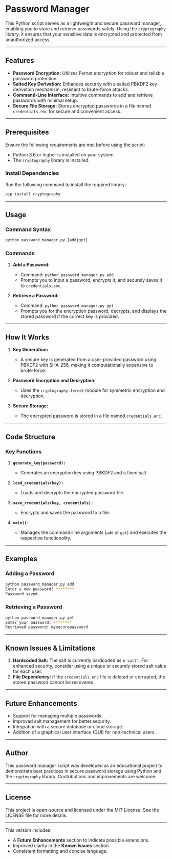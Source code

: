 

# Password Manager

This Python script serves as a lightweight and secure password manager, enabling you to store and retrieve passwords safely. Using the `cryptography` library, it ensures that your sensitive data is encrypted and protected from unauthorized access.

---

## Features
- **Password Encryption:** Utilizes Fernet encryption for robust and reliable password protection.
- **Salted Key Derivation:** Enhances security with a salted PBKDF2 key derivation mechanism, resistant to brute-force attacks.
- **Command-Line Interface:** Intuitive commands to add and retrieve passwords with minimal setup.
- **Secure File Storage:** Stores encrypted passwords in a file named `credentials.enc` for secure and convenient access.

---

## Prerequisites
Ensure the following requirements are met before using the script:

- Python 3.6 or higher is installed on your system.
- The `cryptography` library is installed.

### Install Dependencies
Run the following command to install the required library:
```bash
pip install cryptography
```

---

## Usage

### Command Syntax
```bash
python password_manager.py [add|get]
```

### Commands
1. **Add a Password:**
   - Command: `python password_manager.py add`
   - Prompts you to input a password, encrypts it, and securely saves it to `credentials.enc`.

2. **Retrieve a Password:**
   - Command: `python password_manager.py get`
   - Prompts you for the encryption password, decrypts, and displays the stored password if the correct key is provided.

---

## How It Works
1. **Key Generation:**
   - A secure key is generated from a user-provided password using PBKDF2 with SHA-256, making it computationally expensive to brute-force.

2. **Password Encryption and Decryption:**
   - Uses the `cryptography.fernet` module for symmetric encryption and decryption.

3. **Secure Storage:**
   - The encrypted password is stored in a file named `credentials.enc`.

---

## Code Structure
### Key Functions
1. **`generate_key(password):`**  
   - Generates an encryption key using PBKDF2 and a fixed salt.

2. **`load_credentials(key):`**  
   - Loads and decrypts the encrypted password file.

3. **`save_credentials(key, credentials):`**  
   - Encrypts and saves the password to a file.

4. **`main():`**  
   - Manages the command-line arguments (`add` or `get`) and executes the respective functionality.

---

## Examples
### Adding a Password
```bash
python password_manager.py add
Enter a new password: ********
Password saved.
```

### Retrieving a Password
```bash
python password_manager.py get
Enter your password: ********
Retrieved password: mysecurepassword
```

---

## Known Issues & Limitations
1. **Hardcoded Salt:** The salt is currently hardcoded as `b'salt'`. For enhanced security, consider using a unique or securely stored salt value for each user.
2. **File Dependency:** If the `credentials.enc` file is deleted or corrupted, the stored password cannot be recovered.

---

## Future Enhancements
- Support for managing multiple passwords.
- Improved salt management for better security.
- Integration with a secure database or cloud storage.
- Addition of a graphical user interface (GUI) for non-technical users.

---

## Author
This password manager script was developed as an educational project to demonstrate best practices in secure password storage using Python and the `cryptography` library. Contributions and improvements are welcome.

---

## License
This project is open-source and licensed under the MIT License. See the LICENSE file for more details.

---

This version includes:
- A **Future Enhancements** section to indicate possible extensions.
- Improved clarity in the **Known Issues** section.
- Consistent formatting and concise language.

